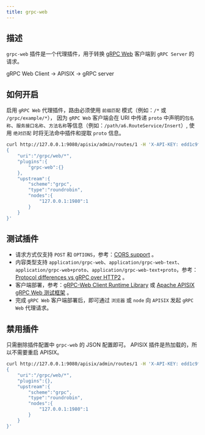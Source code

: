```yaml
---
title: grpc-web
---
```


<!--
#
# Licensed to the Apache Software Foundation (ASF) under one or more
# contributor license agreements.  See the NOTICE file distributed with
# this work for additional information regarding copyright ownership.
# The ASF licenses this file to You under the Apache License, Version 2.0
# (the "License"); you may not use this file except in compliance with
# the License.  You may obtain a copy of the License at
#
#     http://www.apache.org/licenses/LICENSE-2.0
#
# Unless required by applicable law or agreed to in writing, software
# distributed under the License is distributed on an "AS IS" BASIS,
# WITHOUT WARRANTIES OR CONDITIONS OF ANY KIND, either express or implied.
# See the License for the specific language governing permissions and
# limitations under the License.
#
-->

## 描述

`grpc-web` 插件是一个代理插件，用于转换 [gRPC Web](https://github.com/grpc/grpc-web) 客户端到 `gRPC Server` 的请求。

gRPC Web Client -> APISIX -> gRPC server

## 如何开启

启用 `gRPC Web` 代理插件，路由必须使用 `前缀匹配` 模式（例如：`/*` 或 `/grpc/example/*`），
因为 `gRPC Web` 客户端会在 URI 中传递 `proto` 中声明的`包名称`、`服务接口名称`、`方法名称`等信息（例如：`/path/a6.RouteService/Insert`）,
使用 `绝对匹配` 时将无法命中插件和提取 `proto` 信息。

```bash
curl http://127.0.0.1:9080/apisix/admin/routes/1 -H 'X-API-KEY: edd1c9f034335f136f87ad84b625c8f1' -X PUT -d '
{
    "uri":"/grpc/web/*",
    "plugins":{
        "grpc-web":{}
    },
    "upstream":{
        "scheme":"grpc",
        "type":"roundrobin",
        "nodes":{
            "127.0.0.1:1980":1
        }
    }
}'
```

## 测试插件

- 请求方式仅支持 `POST` 和 `OPTIONS`，参考：[CORS support](https://github.com/grpc/grpc-web/blob/master/doc/browser-features.md#cors-support) 。
- 内容类型支持 `application/grpc-web`、`application/grpc-web-text`、`application/grpc-web+proto`、`application/grpc-web-text+proto`，参考：[Protocol differences vs gRPC over HTTP2](https://github.com/grpc/grpc/blob/master/doc/PROTOCOL-WEB.md#protocol-differences-vs-grpc-over-http2) 。
- 客户端部署，参考：[gRPC-Web Client Runtime Library](https://www.npmjs.com/package/grpc-web) 或 [Apache APISIX gRPC Web 测试框架](https://github.com/apache/apisix/tree/master/t/plugin/grpc-web) 。
- 完成 `gRPC Web` 客户端部署后，即可通过 `浏览器` 或 `node` 向 `APISIX` 发起 `gRPC Web` 代理请求。

## 禁用插件

只需删除插件配置中 `grpc-web` 的 JSON 配置即可。 APISIX 插件是热加载的，所以不需要重启 APISIX。

```bash
curl http://127.0.0.1:9080/apisix/admin/routes/1 -H 'X-API-KEY: edd1c9f034335f136f87ad84b625c8f1' -X PUT -d '
{
    "uri":"/grpc/web/*",
    "plugins":{},
    "upstream":{
        "scheme":"grpc",
        "type":"roundrobin",
        "nodes":{
            "127.0.0.1:1980":1
        }
    }
}'
```
